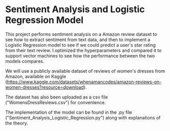 # Sentiment Analysis and Logistic Regression Model

This project performs sentiment analysis on a Amazon review dataset to see how to extract sentiment from text data, and then to implement a Logistic Regression model to see if we could predict a user's star rating from their text review. I optimized the hyperparameters and compared it to support vector machines to see how the performance between the two models compares.

We will use a publicly available dataset of reviews of women's dresses from Amazon, available on Kaggle (https://www.kaggle.com/datasets/whenamancodes/amazon-reviews-on-women-dresses?resource=download).

The dataset has also been uploaded as a csv file ("WomensDressReviews.csv") for convenience.

The implementation of the model can be found in the .py file ("Sentiment_Analysis_Logistic_Regression.py") along with explanations of the theory.

